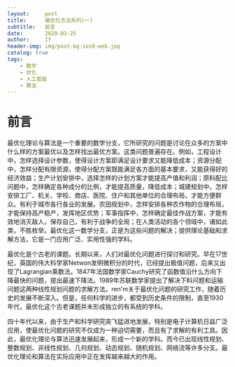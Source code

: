 ```yaml
---
layout:     post
title:      最优化方法系列(一)
subtitle:   前言
date:       2020-03-25
author:     IY
header-img: img/post-bg-ios9-web.jpg
catalog: true
tags:
    - 数学
    - 优化
    - 人工智能
    - 算法
---
```


# 前言

最优化理论与算法是一个重要的数学分支，它所研究的问题是讨论在众多的方案中什么样的方案最优以及怎样找出最优方案。这类问题普遍存在。例如，工程设计中，怎样选择设计参数，使得设计方案即满足设计要求又能降低成本；资源分配中，怎样分配有限资源，使得分配方案既能满足各方面的基本要求，又能获得好的经济效益；生产计划安排中，选择怎样的计划方案才能提高产值和利润；原料配比问题中，怎样确定各种成分的比例，才能提高质量，降低成本；城建规划中，怎样安排工厂、机关、学校、商店、医院、住户和其他单位的合理布局，才能方便群众。有利于城市各行各业的发展。农田规划中，怎样安排各种农作物的合理布局，才能保持高产稳产，发挥地区优势；军事指挥中，怎样确定最佳作战方案，才能有效地消灭敌人，保存自己，有利于战争的全局；在人类活动的各个领域中，诸如此类，不胜枚举。最优化这一数学分支，正是为这些问题的解决；提供理论基础和求解方法，它是一门应用广泛、实用性强的学科。

最优化是个古老的课题。长期以来，人们对最优化问题进行探讨和研究。早在17世纪，英国的伟大科学家Netwon发明微积分的时代，已经提出极值问题，后来又出现了Lagrangian乘数法。1847年法国数学家Cauchy研究了函数值沿什么方向下降最快的问题，提出最速下降法。1989年苏联数学家提出了解决下料问题和运输问题这两种线性规划问题的求解方法。ren'm关于最优化问题的研究工作，随着历史的发展不断深入。但是，任何科学的进步，都受到历史条件的限制，直至1930年代，最优化这个古老课题并未形成独立的有系统的学科。

四十年代以来，由于生产和科学研究突飞猛进地发展，特别是电子计算机日益广泛应用，使最优化问题的研究不仅成为一种迫切需要，而且有了求解的有利工具。因此，最优化理论与算法迅速发展起来，形成一个新的学科。而今已出现线性规划、整数规划、非线性规划、几何规划、动态规划、随机规划、网络流等许多分支。最优化理论和算法在实际应用中正在发挥越来越大的作用。

